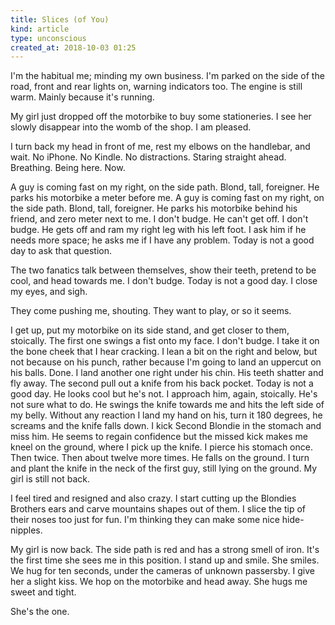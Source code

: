 ```yaml
---
title: Slices (of You)
kind: article
type: unconscious
created_at: 2018-10-03 01:25
---
```


I'm the habitual me; minding my own business. I'm parked on the side of the road, front and rear lights on, warning indicators too. The engine is still warm. Mainly because it's running.

My girl just dropped off the motorbike to buy some stationeries. I see her slowly disappear into the womb of the shop. I am pleased.

I turn back my head in front of me, rest my elbows on the handlebar, and wait. No iPhone. No Kindle. No distractions. Staring straight ahead. Breathing. Being here. Now.

A guy is coming fast on my right, on the side path. Blond, tall, foreigner. He parks his motorbike a meter before me. A guy is coming fast on my right, on the side path. Blond, tall, foreigner. He parks his motorbike behind his friend, and zero meter next to me. I don't budge. He can't get off. I don't budge. He gets off and ram my right leg with his left foot. I ask him if he needs more space; he asks me if I have any problem. Today is not a good day to ask that question.

The two fanatics talk between themselves, show their teeth, pretend to be cool, and head towards me. I don't budge. Today is not a good day. I close my eyes, and sigh.

They come pushing me, shouting. They want to play, or so it seems.

I get up, put my motorbike on its side stand, and get closer to them, stoically. The first one swings a fist onto my face. I don't budge. I take it on the bone cheek that I hear cracking. I lean a bit on the right and below, but not because on his punch, rather because I'm going to land an uppercut on his balls. Done. I land another one right under his chin. His teeth shatter and fly away. The second pull out a knife from his back pocket. Today is not a good day. He looks cool but he's not. I approach him, again, stoically. He's not sure what to do. He swings the knife towards me and hits the left side of my belly. Without any reaction I land my hand on his, turn it 180 degrees, he screams and the knife falls down. I kick Second Blondie in the stomach and miss him. He seems to regain confidence but the missed kick makes me kneel on the ground, where I pick up the knife. I pierce his stomach once. Then twice. Then about twelve more times. He falls on the ground. I turn and plant the knife in the neck of the first guy, still lying on the ground. My girl is still not back.

I feel tired and resigned and also crazy. I start cutting up the Blondies Brothers ears and carve mountains shapes out of them. I slice the tip of their noses too just for fun. I'm thinking they can make some nice hide-nipples.

My girl is now back. The side path is red and has a strong smell of iron. It's the first time she sees me in this position. I stand up and smile. She smiles. We hug for ten seconds, under the cameras of unknown passersby. I give her a slight kiss. We hop on the motorbike and head away. She hugs me sweet and tight.

She's the one.

